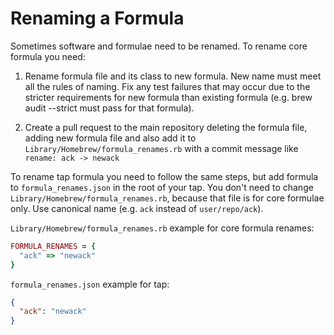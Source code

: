 # Renaming a Formula

Sometimes software and formulae need to be renamed. To rename core formula
you need:

1. Rename formula file and its class to new formula. New name must meet all the rules of naming. Fix any test failures that may occur due to the stricter requirements for new formula than existing formula (e.g. brew audit --strict must pass for that formula).

2. Create a pull request to the main repository deleting the formula file, adding new formula file and also add it to `Library/Homebrew/formula_renames.rb` with a commit message like `rename: ack -> newack`

To rename tap formula you need to follow the same steps, but add formula to `formula_renames.json` in the root of your tap. You don't need to change `Library/Homebrew/formula_renames.rb`, because that file is for core formulae only. Use canonical name (e.g. `ack` instead of `user/repo/ack`).

`Library/Homebrew/formula_renames.rb` example for core formula renames:

```ruby
FORMULA_RENAMES = {
  "ack" => "newack"
}
```

`formula_renames.json` example for tap:

```json
{
  "ack": "newack"
}
```
